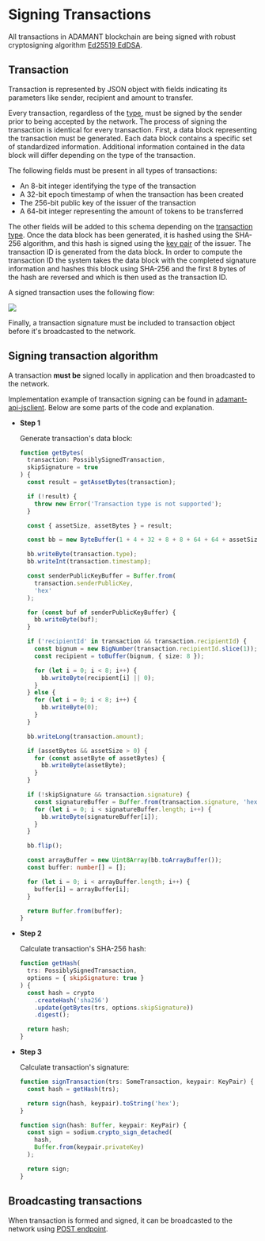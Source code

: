 # Signing Transactions

All transactions in ADAMANT blockchain are being signed with robust cryptosigning algorithm [Ed25519 EdDSA](https://tools.ietf.org/html/rfc8032).

## Transaction

Transaction is represented by JSON object with fields indicating its parameters like sender, recipient and amount to transfer.

Every transaction, regardless of the [type](/api/transaction-types.md), must be signed by the sender prior to being accepted by the network. The process of signing the transaction is identical for every transaction. First, a data block representing the transaction must be generated. Each data block contains a specific set of standardized information. Additional information contained in the data block will differ depending on the type of the transaction.

The following fields must be present in all types of transactions:

- An 8-bit integer identifying the type of the transaction
- A 32-bit epoch timestamp of when the transaction has been created
- The 256-bit public key of the issuer of the transaction
- A 64-bit integer representing the amount of tokens to be transferred

The other fields will be added to this schema depending on the [transaction type](/api/transaction-types.md). Once the data block has been generated, it is hashed using the SHA-256 algorithm, and this hash is signed using the [key pair](/essentials/generating-account.md) of the issuer. The transaction ID is generated from the data block. In order to compute the transaction ID the system takes the data block with the completed signature information and hashes this block using SHA-256 and the first 8 bytes of the hash are reversed and which is then used as the transaction ID.

A signed transaction uses the following flow:

<img src="/images/sign.png"/>

Finally, a transaction signature must be included to transaction object before it's broadcasted to the network.

## Signing transaction algorithm

A transaction **must be** signed locally in application and then broadcasted to the network.

Implementation example of transaction signing can be found in [adamant-api-jsclient](https://github.com/Adamant-im/adamant-api-jsclient/blob/master/src/helpers/transactions/hash.ts). Below are some parts of the code and explanation.

- **Step 1**

  Generate transaction's data block:

  ```ts
  function getBytes(
    transaction: PossiblySignedTransaction,
    skipSignature = true
  ) {
    const result = getAssetBytes(transaction);

    if (!result) {
      throw new Error('Transaction type is not supported');
    }

    const { assetSize, assetBytes } = result;

    const bb = new ByteBuffer(1 + 4 + 32 + 8 + 8 + 64 + 64 + assetSize, true);

    bb.writeByte(transaction.type);
    bb.writeInt(transaction.timestamp);

    const senderPublicKeyBuffer = Buffer.from(
      transaction.senderPublicKey,
      'hex'
    );

    for (const buf of senderPublicKeyBuffer) {
      bb.writeByte(buf);
    }

    if ('recipientId' in transaction && transaction.recipientId) {
      const bignum = new BigNumber(transaction.recipientId.slice(1));
      const recipient = toBuffer(bignum, { size: 8 });

      for (let i = 0; i < 8; i++) {
        bb.writeByte(recipient[i] || 0);
      }
    } else {
      for (let i = 0; i < 8; i++) {
        bb.writeByte(0);
      }
    }

    bb.writeLong(transaction.amount);

    if (assetBytes && assetSize > 0) {
      for (const assetByte of assetBytes) {
        bb.writeByte(assetByte);
      }
    }

    if (!skipSignature && transaction.signature) {
      const signatureBuffer = Buffer.from(transaction.signature, 'hex');
      for (let i = 0; i < signatureBuffer.length; i++) {
        bb.writeByte(signatureBuffer[i]);
      }
    }

    bb.flip();

    const arrayBuffer = new Uint8Array(bb.toArrayBuffer());
    const buffer: number[] = [];

    for (let i = 0; i < arrayBuffer.length; i++) {
      buffer[i] = arrayBuffer[i];
    }

    return Buffer.from(buffer);
  }
  ```

- **Step 2**

  Calculate transaction's SHA-256 hash:

  ```js
  function getHash(
    trs: PossiblySignedTransaction,
    options = { skipSignature: true }
  ) {
    const hash = crypto
      .createHash('sha256')
      .update(getBytes(trs, options.skipSignature))
      .digest();

    return hash;
  }
  ```

- **Step 3**

  Calculate transaction's signature:

  ```ts
  function signTransaction(trs: SomeTransaction, keypair: KeyPair) {
    const hash = getHash(trs);

    return sign(hash, keypair).toString('hex');
  }

  function sign(hash: Buffer, keypair: KeyPair) {
    const sign = sodium.crypto_sign_detached(
      hash,
      Buffer.from(keypair.privateKey)
    );

    return sign;
  }
  ```

## Broadcasting transactions

When transaction is formed and signed, it can be broadcasted to the network using [POST endpoint](/api-endpoints/transactions.md#register-transaction).
